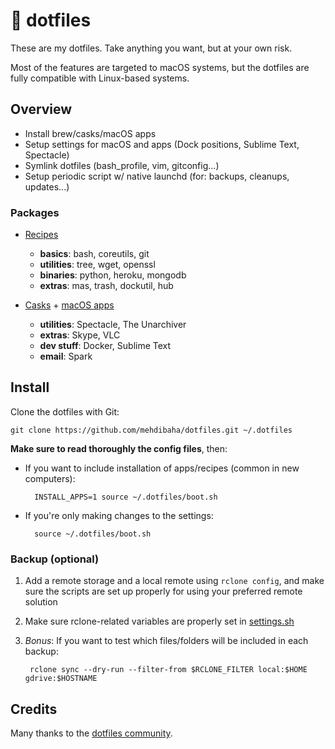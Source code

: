 # 🔨 dotfiles

These are my dotfiles. Take anything you want, but at your own risk.

Most of the features are targeted to macOS systems, but the dotfiles are fully compatible with Linux-based systems.

## Overview

* Install brew/casks/macOS apps
* Setup settings for macOS and apps (Dock positions, Sublime Text, Spectacle)
* Symlink dotfiles (bash_profile, vim, gitconfig...)
* Setup periodic script w/ native launchd (for: backups, cleanups, updates...)

### Packages

* [Recipes](https://brew.sh)
    * **basics**: bash, coreutils, git
    * **utilities**: tree, wget, openssl
    * **binaries**: python, heroku, mongodb
    * **extras**: mas, trash, dockutil, hub

* [Casks](https://caskroom.github.io) + [macOS apps](https://github.com/mas-cli/mas)
    * **utilities**: Spectacle, The Unarchiver
    * **extras**:  Skype, VLC
    * **dev stuff**: Docker, Sublime Text
    * **email**: Spark

## Install

Clone the dotfiles with Git:

    git clone https://github.com/mehdibaha/dotfiles.git ~/.dotfiles

**Make sure to read thoroughly the config files**, then:

* If you want to include installation of apps/recipes (common in new computers):

        INSTALL_APPS=1 source ~/.dotfiles/boot.sh

* If you're only making changes to the settings:

        source ~/.dotfiles/boot.sh

### Backup (optional)

1. Add a remote storage and a local remote using `rclone config`, and make sure the scripts are set up properly for using your preferred remote solution
2. Make sure rclone-related variables are properly set in [settings.sh](os/settings.sh)
3. *Bonus*: If you want to test which files/folders will be included in each backup:

        rclone sync --dry-run --filter-from $RCLONE_FILTER local:$HOME gdrive:$HOSTNAME

## Credits

Many thanks to the [dotfiles community](https://dotfiles.github.io).
